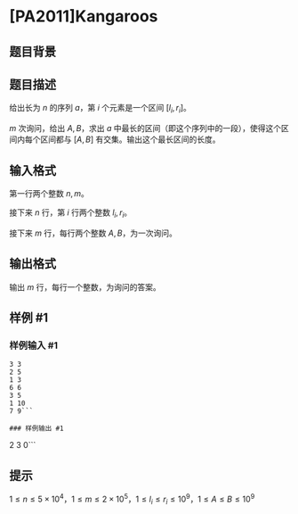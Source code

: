 # [PA2011]Kangaroos

## 题目背景



## 题目描述

给出长为 $n$ 的序列 $a$，第 $i$ 个元素是一个区间 $[l_i,r_i]$。

$m$ 次询问，给出 $A,B$，求出 $a$ 中最长的区间（即这个序列中的一段），使得这个区间内每个区间都与 $[A,B]$ 有交集。输出这个最长区间的长度。

## 输入格式

第一行两个整数 $n,m$。

接下来 $n$ 行，第 $i$ 行两个整数 $l_i,r_i$。

接下来 $m$ 行，每行两个整数 $A,B$，为一次询问。

## 输出格式

输出 $m$ 行，每行一个整数，为询问的答案。

## 样例 #1

### 样例输入 #1
```
3 3
2 5
1 3
6 6
3 5
1 10
7 9```

### 样例输出 #1

```
2
3
0```

## 提示

$1\le n\le 5\times 10^4$，$1\le m\le 2\times 10^5$，$1\le l_i\le r_i\le 10^9$，$1\le A\le B\le 10^9$
